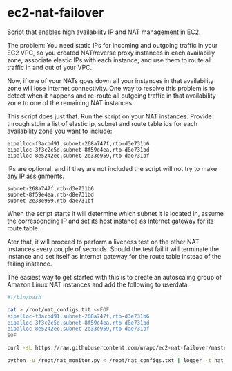ec2-nat-failover
================

Script that enables high availability IP and NAT management in EC2.

The problem: You need static IPs for incoming and outgoing traffic in your EC2
VPC, so you created NAT/reverse proxy instances in each availabiliy zone,
associate elastic IPs with each instance, and use them to route all traffic in
and out of your VPC.

Now, if one of your NATs goes down all your instances in that availability zone
will lose Internet connectivity. One way to resolve this problem is to detect
when it happens and re-route all outgoing traffic in that availability zone to
one of the remaining NAT instances.

This script does just that. Run the script on your NAT instances. Provide
through stdin a list of elastic ip, subnet and route table ids for each
availability zone you want to include:

```
eipalloc-f3acbd91,subnet-268a747f,rtb-d3e731b6
eipalloc-3f3c2c5d,subnet-8f59e4ea,rtb-d8e731bd
eipalloc-8e5242ec,subnet-2e33e959,rtb-dae731bf
```
IPs are optional, and if they are not included the script will not try to make
any IP assignments.

```
subnet-268a747f,rtb-d3e731b6
subnet-8f59e4ea,rtb-d8e731bd
subnet-2e33e959,rtb-dae731bf
```


When the script starts it will determine which subnet it is located in, assume
the corresponding IP and set its host instance as Internet gateway for its
route table.

Ater that, it will proceed to perform a liveness test on the other NAT
instances every couple of seconds. Should the test fail it will terminate the
instance and set itself as Internet gateway for the route table instead of the
failing instance.

The easiest way to get started with this is to create an autoscaling group of
Amazon Linux NAT instances and add the following to userdata:


```bash
#!/bin/bash

cat > /root/nat_configs.txt <<EOF
eipalloc-f3acbd91,subnet-268a747f,rtb-d3e731b6
eipalloc-3f3c2c5d,subnet-8f59e4ea,rtb-d8e731bd
eipalloc-8e5242ec,subnet-2e33e959,rtb-dae731bf
EOF

curl -sL https://raw.githubusercontent.com/wrapp/ec2-nat-failover/master/nat_monitor.py > /root/nat_monitor.py

python -u /root/nat_monitor.py < /root/nat_configs.txt | logger -t nat_monitor
```
